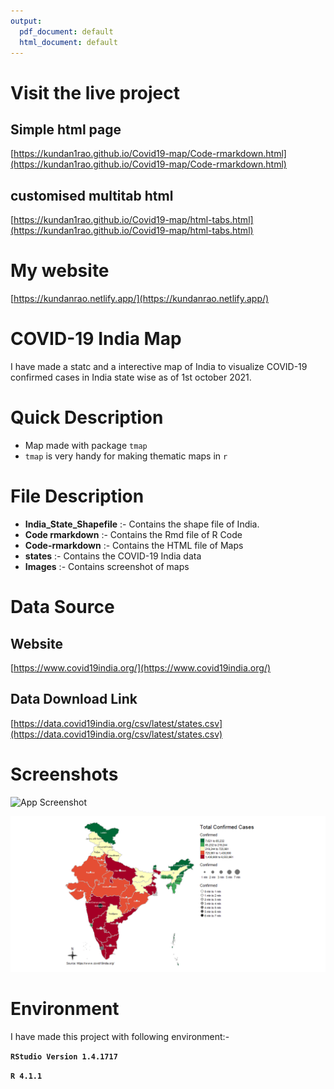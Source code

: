 ```yaml
---
output:
  pdf_document: default
  html_document: default
---
```


# Visit the live project
## Simple html page
[https://kundan1rao.github.io/Covid19-map/Code-rmarkdown.html](https://kundan1rao.github.io/Covid19-map/Code-rmarkdown.html)

## customised multitab html
[https://kundan1rao.github.io/Covid19-map/html-tabs.html](https://kundan1rao.github.io/Covid19-map/html-tabs.html)


# My website
[https://kundanrao.netlify.app/](https://kundanrao.netlify.app/)

# COVID-19 India Map

I have made a statc and a interective map of India to visualize COVID-19 confirmed cases in India state wise as of 1st october 2021.


# Quick Description

- Map made with package `tmap`
- `tmap` is very handy for making thematic maps in `r`


# File Description
* **India_State_Shapefile** :- Contains the shape file of India.
* **Code rmarkdown** :- Contains the Rmd file of R Code
* **Code-rmarkdown** :- Contains the HTML file of Maps
* **states** :- Contains the COVID-19 India data
* **Images** :- Contains screenshot of maps

# Data Source
## Website
[https://www.covid19india.org/](https://www.covid19india.org/)

## Data Download Link
[https://data.covid19india.org/csv/latest/states.csv](https://data.covid19india.org/csv/latest/states.csv)



# Screenshots

![App Screenshot](Images/Rplot0111.png)

![App Screenshot](Images/Rplot1111.png)


# Environment
I have made this project with following environment:-

**`RStudio Version 1.4.1717`**

**`R 4.1.1`**

